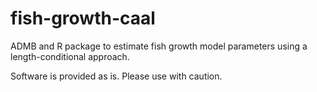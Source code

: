 # fish-growth-caal
ADMB and R package to estimate fish growth model parameters using a length-conditional approach.

Software is provided as is.  Please use with caution.
